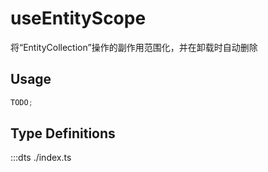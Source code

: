 # useEntityScope

将“EntityCollection”操作的副作用范围化，并在卸载时自动删除

## Usage

<!-- :::demo src="./demo.vue"
::: -->

```ts
TODO;
```

## Type Definitions

:::dts ./index.ts
